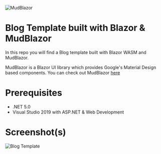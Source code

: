 ![MudBlazor](https://raw.githubusercontent.com/Garderoben/MudBlazor.Templates/master/content/MudBlazor-GitHub.png)
# Blog Template built with Blazor & MudBlazor

In this repo you will find a Blog template built with Blazor WASM and MudBlazor. 

MudBlazor is a Blazor  UI library which provides Google's Material Design based components. You can check out MudBlazor [here](https://www.mudblazor.com/)

# Prerequisites

- .NET 5.0
- Visual Studio 2019 with ASP.NET & Web Development   

# Screenshot(s)

![Blog Template](https://getmdl.io/assets/templates/blog.jpg)
